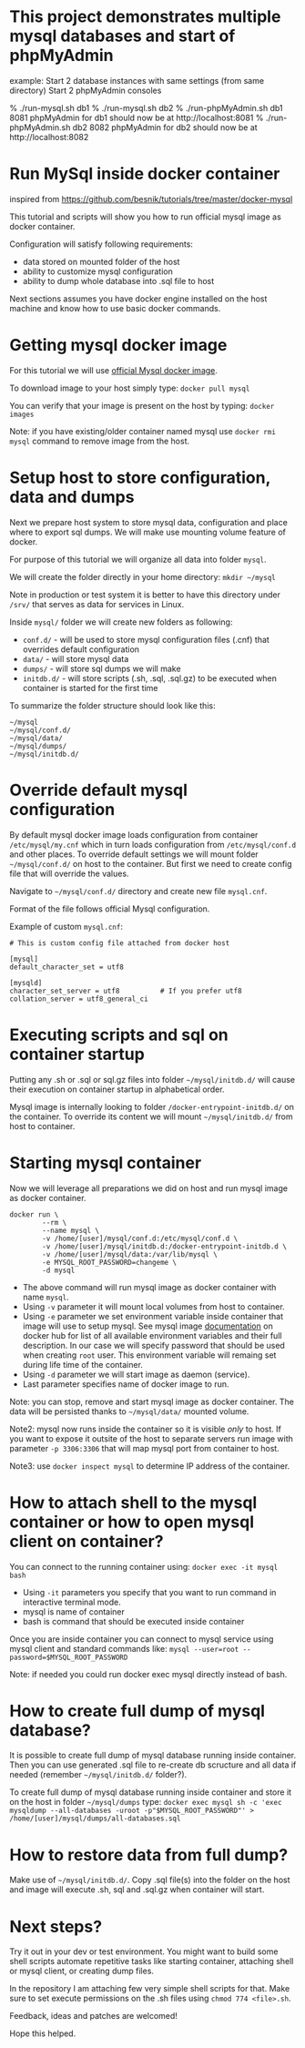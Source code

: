 # This project demonstrates multiple mysql databases and start of phpMyAdmin

example:
Start 2 database instances with same settings (from same directory)
Start 2 phpMyAdmin consoles

% ./run-mysql.sh db1
% ./run-mysql.sh db2
% ./run-phpMyAdmin.sh db1 8081
phpMyAdmin for db1 should now be at http://localhost:8081
% ./run-phpMyAdmin.sh db2 8082
phpMyAdmin for db2 should now be at http://localhost:8082

# Run MySql inside docker container

inspired from https://github.com/besnik/tutorials/tree/master/docker-mysql

This tutorial and scripts will show you how to run official mysql image as docker container.

Configuration will satisfy following requirements:

 - data stored on mounted folder of the host
 - ability to customize mysql configuration
 - ability to dump whole database into .sql file to host

Next sections assumes you have docker engine installed on the host machine and know how to use basic docker commands.


# Getting mysql docker image

For this tutorial we will use [official Mysql docker image](https://hub.docker.com/_/mysql/).

To download image to your host simply type:
`docker pull mysql`

You can verify that your image is present on the host by typing:
`docker images`

Note: if you have existing/older container named mysql use `docker rmi mysql` command to remove image from the host.


# Setup host to store configuration, data and dumps

Next we prepare host system to store mysql data, configuration and place where to export sql dumps. We will make use mounting volume feature of docker.

For purpose of this tutorial we will organize all data into folder `mysql`. 

We will create the folder directly in your home directory:
`mkdir ~/mysql`

Note in production or test system it is better to have this directory under `/srv/` that serves as data for services in Linux.

Inside `mysql/` folder we will create new folders as following:

 - `conf.d/` - will be used to store mysql configuration files (.cnf) that overrides default configuration
 - `data/` - will store mysql data
 - `dumps/` - will store sql dumps we will make
 - `initdb.d/` - will store scripts (.sh, .sql, .sql.gz) to be executed when container is started for the first time

 
To summarize the folder structure should look like this:

```
~/mysql
~/mysql/conf.d/
~/mysql/data/
~/mysql/dumps/
~/mysql/initdb.d/
```

# Override default mysql configuration

By default mysql docker image loads configuration from container `/etc/mysql/my.cnf` which in turn loads 
configuration from `/etc/mysql/conf.d` and other places. To override default settings we will mount
folder `~/mysql/conf.d/` on host to the container. But first we need to create config file that will override
the values.

Navigate to `~/mysql/conf.d/` directory and create new file `mysql.cnf`.

Format of the file follows official Mysql configuration.

Example of custom `mysql.cnf`:

```
# This is custom config file attached from docker host

[mysql]
default_character_set = utf8

[mysqld]
character_set_server = utf8          # If you prefer utf8
collation_server = utf8_general_ci
```


# Executing scripts and sql on container startup

Putting any .sh or .sql or sql.gz files into folder `~/mysql/initdb.d/` will cause their execution on container startup
in alphabetical order.

Mysql image is internally looking to folder `/docker-entrypoint-initdb.d/` on the container. To override its content we will
mount `~/mysql/initdb.d/` from host to container.


# Starting mysql container

Now we will leverage all preparations we did on host and run mysql image as docker container.

```
docker run \
        --rm \
        --name mysql \
        -v /home/[user]/mysql/conf.d:/etc/mysql/conf.d \
        -v /home/[user]/mysql/initdb.d:/docker-entrypoint-initdb.d \
        -v /home/[user]/mysql/data:/var/lib/mysql \
        -e MYSQL_ROOT_PASSWORD=changeme \
        -d mysql

```

 - The above command will run mysql image as docker container with name `mysql`. 
 - Using `-v` parameter it will mount local volumes from host to container.
 - Using `-e` parameter we set environment variable inside container that image will use to setup mysql. See mysql image [documentation](https://hub.docker.com/_/mysql/) on docker hub for list of all available environment variables and their full description. In our case we will specify password that should be used when creating `root` user. This environment variable will remaing set during life time of the container.
 - Using `-d` parameter we will start image as daemon (service).
 - Last parameter specifies name of docker image to run.


Note: you can stop, remove and start mysql image as docker container. The data will be persisted thanks to `~/mysql/data/` mounted volume.

Note2: mysql now runs inside the container so it is visible *only* to host. If you want to expose it outsite of the host to separate servers run image with parameter `-p 3306:3306` that will map mysql port from container to host.

Note3: use `docker inspect mysql` to determine IP address of the container.


# How to attach shell to the mysql container or how to open mysql client on container?

You can connect to the running container using:
`docker exec -it mysql bash`

 - Using `-it` parameters you specify that you want to run command in interactive terminal mode.
 - mysql is name of container
 - bash is command that should be executed inside container

Once you are inside container you can connect to mysql service using mysql client and standard commands like:
`mysql --user=root --password=$MYSQL_ROOT_PASSWORD`

Note: if needed you could run docker exec mysql directly instead of bash.


# How to create full dump of mysql database?

It is possible to create full dump of mysql database running inside container. 
Then you can use generated .sql file to re-create db scructure and all data if needed (remember `~/mysql/initdb.d/` folder?).

To create full dump of mysql database running inside container and store it on the host in folder `~/mysql/dumps` type:
`docker exec mysql sh -c 'exec mysqldump --all-databases -uroot -p"$MYSQL_ROOT_PASSWORD"' > /home/[user]/mysql/dumps/all-databases.sql`


# How to restore data from full dump?

Make use of `~/mysql/initdb.d/`. Copy .sql file(s) into the folder on the host and image will execute .sh, sql and .sql.gz when container will start.


# Next steps?

Try it out in your dev or test environment. 
You might want to build some shell scripts automate repetitive tasks like starting container, attaching shell or mysql client, or creating dump files.

In the repository I am attaching few very simple shell scripts for that. Make sure to set execute permissions on the .sh files using `chmod 774 <file>.sh`.

Feedback, ideas and patches are welcomed!

Hope this helped.
